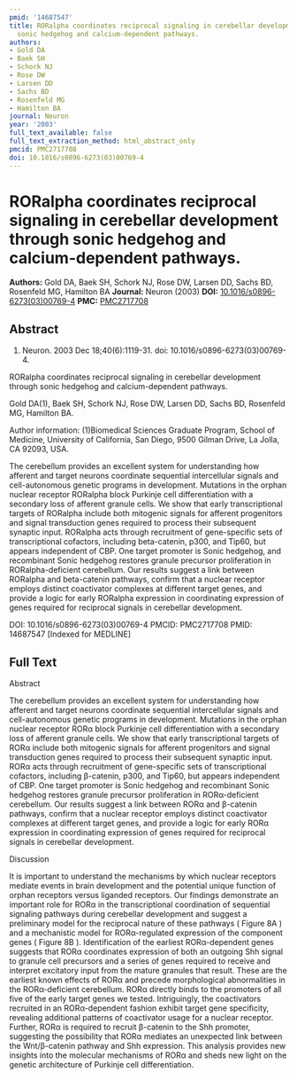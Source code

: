 ```yaml
---
pmid: '14687547'
title: RORalpha coordinates reciprocal signaling in cerebellar development through
  sonic hedgehog and calcium-dependent pathways.
authors:
- Gold DA
- Baek SH
- Schork NJ
- Rose DW
- Larsen DD
- Sachs BD
- Rosenfeld MG
- Hamilton BA
journal: Neuron
year: '2003'
full_text_available: false
full_text_extraction_method: html_abstract_only
pmcid: PMC2717708
doi: 10.1016/s0896-6273(03)00769-4
---
```


# RORalpha coordinates reciprocal signaling in cerebellar development through sonic hedgehog and calcium-dependent pathways.
**Authors:** Gold DA, Baek SH, Schork NJ, Rose DW, Larsen DD, Sachs BD, Rosenfeld MG, Hamilton BA
**Journal:** Neuron (2003)
**DOI:** [10.1016/s0896-6273(03)00769-4](https://doi.org/10.1016/s0896-6273(03)00769-4)
**PMC:** [PMC2717708](https://www.ncbi.nlm.nih.gov/pmc/articles/PMC2717708/)

## Abstract

1. Neuron. 2003 Dec 18;40(6):1119-31. doi: 10.1016/s0896-6273(03)00769-4.

RORalpha coordinates reciprocal signaling in cerebellar development through 
sonic hedgehog and calcium-dependent pathways.

Gold DA(1), Baek SH, Schork NJ, Rose DW, Larsen DD, Sachs BD, Rosenfeld MG, 
Hamilton BA.

Author information:
(1)Biomedical Sciences Graduate Program, School of Medicine, University of 
California, San Diego, 9500 Gilman Drive, La Jolla, CA 92093, USA.

The cerebellum provides an excellent system for understanding how afferent and 
target neurons coordinate sequential intercellular signals and cell-autonomous 
genetic programs in development. Mutations in the orphan nuclear receptor 
RORalpha block Purkinje cell differentiation with a secondary loss of afferent 
granule cells. We show that early transcriptional targets of RORalpha include 
both mitogenic signals for afferent progenitors and signal transduction genes 
required to process their subsequent synaptic input. RORalpha acts through 
recruitment of gene-specific sets of transcriptional cofactors, including 
beta-catenin, p300, and Tip60, but appears independent of CBP. One target 
promoter is Sonic hedgehog, and recombinant Sonic hedgehog restores granule 
precursor proliferation in RORalpha-deficient cerebellum. Our results suggest a 
link between RORalpha and beta-catenin pathways, confirm that a nuclear receptor 
employs distinct coactivator complexes at different target genes, and provide a 
logic for early RORalpha expression in coordinating expression of genes required 
for reciprocal signals in cerebellar development.

DOI: 10.1016/s0896-6273(03)00769-4
PMCID: PMC2717708
PMID: 14687547 [Indexed for MEDLINE]

## Full Text

Abstract

The cerebellum provides an excellent system for understanding how afferent and target neurons coordinate sequential intercellular signals and cell-autonomous genetic programs in development. Mutations in the orphan nuclear receptor RORα block Purkinje cell differentiation with a secondary loss of afferent granule cells. We show that early transcriptional targets of RORα include both mitogenic signals for afferent progenitors and signal transduction genes required to process their subsequent synaptic input. RORα acts through recruitment of gene-specific sets of transcriptional cofactors, including β-catenin, p300, and Tip60, but appears independent of CBP. One target promoter is Sonic hedgehog and recombinant Sonic hedgehog restores granule precursor proliferation in RORα-deficient cerebellum. Our results suggest a link between RORα and β-catenin pathways, confirm that a nuclear receptor employs distinct coactivator complexes at different target genes, and provide a logic for early RORα expression in coordinating expression of genes required for reciprocal signals in cerebellar development.

Discussion

It is important to understand the mechanisms by which nuclear receptors mediate events in brain development and the potential unique function of orphan receptors versus liganded receptors. Our findings demonstrate an important role for RORα in the transcriptional coordination of sequential signaling pathways during cerebellar development and suggest a preliminary model for the reciprocal nature of these pathways ( Figure 8A ) and a mechanistic model for RORα-regulated expression of the component genes ( Figure 8B ). Identification of the earliest RORα-dependent genes suggests that RORα coordinates expression of both an outgoing Shh signal to granule cell precursors and a series of genes required to receive and interpret excitatory input from the mature granules that result. These are the earliest known effects of RORα and precede morphological abnormalities in the RORα-deficient cerebellum. RORα directly binds to the promoters of all five of the early target genes we tested. Intriguingly, the coactivators recruited in an RORα-dependent fashion exhibit target gene specificity, revealing additional patterns of coactivator usage for a nuclear receptor. Further, RORα is required to recruit β-catenin to the Shh promoter, suggesting the possibility that RORα mediates an unexpected link between the Wnt/β-catenin pathway and Shh expression. This analysis provides new insights into the molecular mechanisms of RORα and sheds new light on the genetic architecture of Purkinje cell differentiation.

